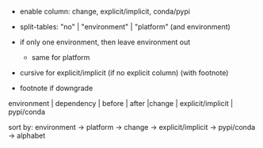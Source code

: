 - enable column: change, explicit/implicit, conda/pypi

- split-tables: "no" | "environment" | "platform" (and environment)

- if only one environment, then leave environment out
  - same for platform

- cursive for explicit/implicit (if no explicit column) (with footnote)
- footnote if downgrade

environment | dependency | before | after |change | explicit/implicit | pypi/conda

sort by: environment -> platform -> change -> explicit/implicit -> pypi/conda -> alphabet
